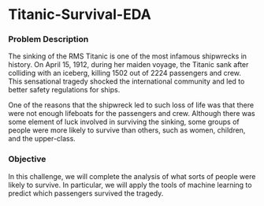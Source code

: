 # Titanic-Survival-EDA

### Problem Description
The sinking of the RMS Titanic is one of the most infamous shipwrecks in history.  On April 15, 1912, during her maiden 
voyage, the Titanic sank after colliding with an iceberg, killing 1502 out of 2224 passengers and crew. This sensational 
tragedy shocked the international community and led to better safety regulations for ships.

One of the reasons that the shipwreck led to such loss of life was that there were not enough lifeboats for the passengers 
and crew. Although there was some element of luck involved in surviving the sinking, some groups of people were more likely 
to survive than others, such as women, children, and the upper-class.


### Objective
In this challenge, we will complete the analysis of what sorts of people were likely to survive. 
In particular, we will apply the tools of machine learning to predict which passengers survived the tragedy.
